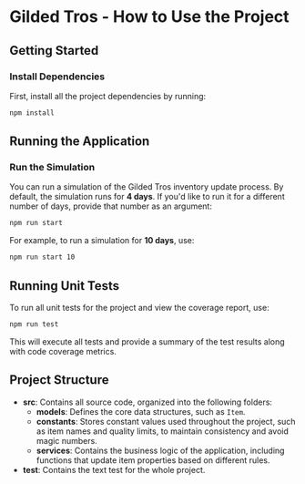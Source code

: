 # Gilded Tros - How to Use the Project

## Getting Started

### Install Dependencies
First, install all the project dependencies by running:
```sh
npm install
```

## Running the Application

### Run the Simulation
You can run a simulation of the Gilded Tros inventory update process. By default, the simulation runs for **4 days**. If you'd like to run it for a different number of days, provide that number as an argument:
```sh
npm run start
```
For example, to run a simulation for **10 days**, use:
```sh
npm run start 10
```

## Running Unit Tests
To run all unit tests for the project and view the coverage report, use:
```sh
npm run test
```
This will execute all tests and provide a summary of the test results along with code coverage metrics.

## Project Structure
- **src**: Contains all source code, organized into the following folders:
    - **models**: Defines the core data structures, such as `Item`.
    - **constants**: Stores constant values used throughout the project, such as item names and quality limits, to maintain consistency and avoid magic numbers.
    - **services**: Contains the business logic of the application, including functions that update item properties based on different rules. 
- **test**: Contains the text test for the whole project.

